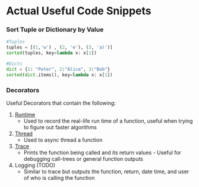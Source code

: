 Actual Useful Code Snippets
======
### Sort Tuple or Dictionary by Value
```python
#Tuples
tuples = [(1,'w') , (2, 'e'), (3, 'a)')]
sorted(tuples, key=lambda x: x[1])

#Dicts
dict = {1: "Peter", 2:"Alice", 3:"Bob"}
sorted(dict.items(), key=lambda x: x[1])

```


### Decorators
Useful Decorators that contain the following:

1) [Runtime](Decorators/runtime.py)
    * Used to record the real-life run time of a function, useful when trying to figure out faster algorithms
2) [Thread](Decorators/thead.py)
    * Used to async thread a function
3) [Trace](Decorators/trace.py)
    * Prints the function being called and its return values - Useful for debugging call-trees or general function outputs
4) Logging (TODO)
    * Similar to trace but outputs the function, return, date time, and user of who is calling the function